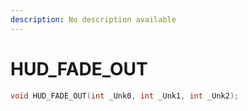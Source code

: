 ```yaml
---
description: No description available 
---
```


# HUD_FADE_OUT

```cpp
void HUD_FADE_OUT(int _Unk0, int _Unk1, int _Unk2);
```